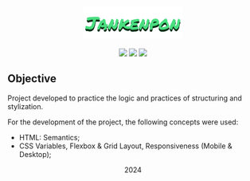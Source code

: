 <div align="center">
  <div>
    <img src="img/jankenpon-logo.png">
  </div>

  <br>

  <div>
    <img src="https://img.shields.io/badge/HTML5-22c55e?style=for-the-badge&logo=html5&logoColor=052e16"/>
    <img src="https://img.shields.io/badge/CSS3-22c55e?style=for-the-badge&logo=css3&logoColor=052e16"/>
    <img src="https://img.shields.io/badge/JavaScript-22c55e?style=for-the-badge&logo=javascript&logoColor=052e16"/>
  </div>
</div>

## Objective

Project developed to practice the logic and practices of structuring and stylization.

For the development of the project, the following concepts were used:
- HTML: Semantics;
- CSS Variables, Flexbox & Grid Layout, Responsiveness (Mobile & Desktop);

<div align="center">
    <span>2024</span>
</div>
